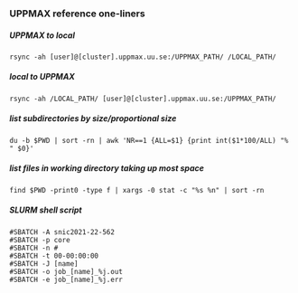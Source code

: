 ### UPPMAX reference one-liners
##### UPPMAX to local
`rsync -ah [user]@[cluster].uppmax.uu.se:/UPPMAX_PATH/ /LOCAL_PATH/`
##### local to UPPMAX
`rsync -ah /LOCAL_PATH/ [user]@[cluster].uppmax.uu.se:/UPPMAX_PATH/`

##### list subdirectories by size/proportional size
`du -b $PWD | sort -rn | awk 'NR==1 {ALL=$1} {print int($1*100/ALL) "% " $0}'`
##### list files in working directory taking up most space
`find $PWD -print0 -type f | xargs -0 stat -c "%s %n" | sort -rn`

##### SLURM shell script
```
#SBATCH -A snic2021-22-562
#SBATCH -p core
#SBATCH -n #
#SBATCH -t 00-00:00:00
#SBATCH -J [name]
#SBATCH -o job_[name]_%j.out
#SBATCH -e job_[name]_%j.err
```
